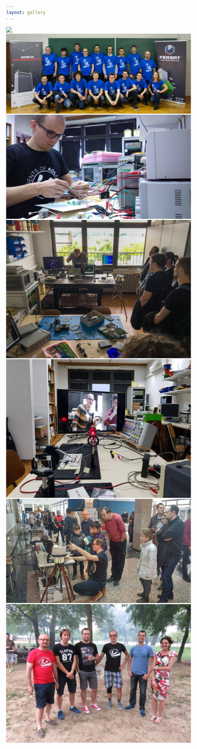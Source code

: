 ```yaml
---
layout: gallery
---
```


![](/imgs/office_tolic.JPG)
![](/imgs/sl_5.jpg)
![](/imgs/sl_1.jpg)
![](/imgs/sl_4.jpg)
![](/imgs/sl_3.jpg)
![](/imgs/sl_2.jpg)
![](/imgs/sl_6.jpg)